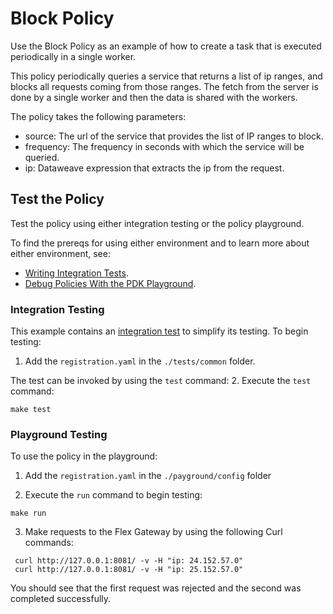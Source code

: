 # Block Policy

Use the Block Policy as an example of how to create a task that is executed periodically in a single worker.

This policy periodically queries a service that returns a list of ip ranges, and blocks all requests coming from those
ranges. The fetch from the server is done by a single worker and then the data is shared with the workers.

The policy takes the following parameters:
* source: The url of the service that provides the list of IP ranges to block.
* frequency: The frequency in seconds with which the service will be queried.
* ip: Dataweave expression that extracts the ip from the request.

## Test the Policy

Test the policy using either integration testing or the policy playground.

To find the prereqs for using either environment and to learn more about either environment, see:

* [Writing Integration Tests](https://docs.mulesoft.com/pdk/latest/policies-pdk-integration-tests).
* [Debug Policies With the PDK Playground](https://docs.mulesoft.com/pdk/latest/policies-pdk-debug-local).

### Integration Testing

This example contains an [integration test](./tests/requests.rs) to simplify its testing. To begin testing:

1. Add the `registration.yaml` in the `./tests/common` folder.

The test can be invoked by using the `test` command:
2. Execute the `test` command:

``` shell
make test
```

### Playground Testing

To use the policy in the playground:

1. Add the `registration.yaml` in the `./payground/config` folder

2. Execute the `run` command to begin testing:

``` shell
make run
```

3. Make requests to the Flex Gateway by using the following Curl commands:

```shell
 curl http://127.0.0.1:8081/ -v -H "ip: 24.152.57.0"
 curl http://127.0.0.1:8081/ -v -H "ip: 25.152.57.0"
```

You should see that the first request was rejected and the second was completed successfully.